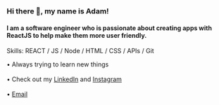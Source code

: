 ### Hi there 👋, my name is Adam!
#### I am a software engineer who is passionate about creating apps with ReactJS to help make them more user friendly.

Skills: REACT / JS / Node / HTML / CSS / APIs / Git 

• Always trying to learn new things <br></br>
• Check out my [LinkedIn](http://linkedin.com/in/adamruffner) and [Instagram](http://instagram.com/adamruffner10) <br></br>
• [Email](mailto:ruffneradam10@gmail.com)











